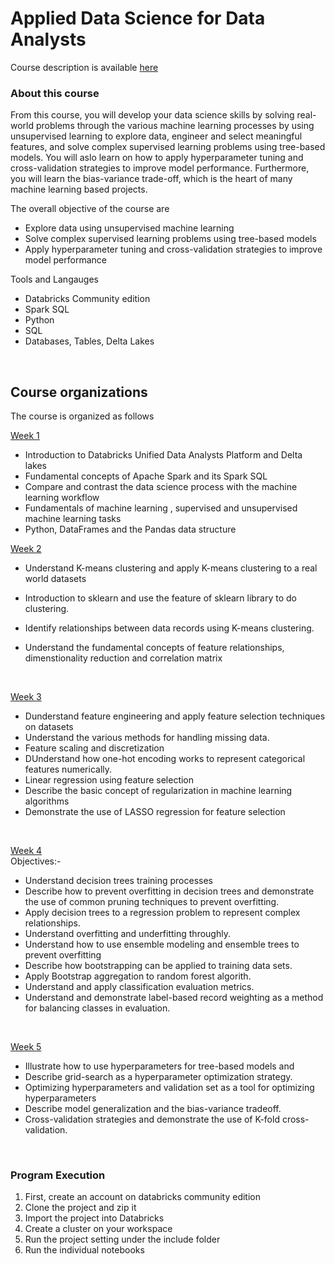 # Applied Data Science for Data Analysts 
 Course description is available [here](https://www.coursera.org/learn/applied-data-science-for-data-analysts/home/welcome)
 
### About this course
From this course, you will develop your data science skills by solving real-world problems through the various machine learning processes by using unsupervised learning to explore data, engineer and select meaningful features, and solve complex supervised learning problems using tree-based models. You will aslo learn on how to apply hyperparameter tuning and cross-validation strategies to improve model performance. Furthermore, you will learn the bias-variance trade-off, which is the heart of  many machine learning based projects.

The overall objective of the course are
* Explore data using unsupervised machine learning
* Solve complex supervised learning problems using tree-based models
* Apply hyperparameter tuning and cross-validation strategies to improve model performance

Tools and Langauges

* Databricks Community edition
* Spark SQL
* Python
* SQL
* Databases, Tables, Delta Lakes

 <br>
 
 ## Course organizations
 
 The course is organized as follows
 
 [Week 1]()<br>
 
* Introduction to Databricks Unified Data Analysts Platform and Delta lakes
* Fundamental concepts of Apache Spark and its Spark SQL
* Compare and contrast the data science process with the machine learning workflow
* Fundamentals of machine learning , supervised and unsupervised machine learning tasks
* Python, DataFrames and the Pandas data structure 
     <br>

 [Week 2]()<br>
 
* Understand K-means clustering and apply K-means clustering to a real world datasets
* Introduction to sklearn and use the feature of sklearn library to do clustering.
* Identify relationships between data records using K-means clustering.
* Understand the fundamental concepts of feature relationships, dimenstionality reduction and correlation matrix

  <br>

 [Week 3]()<br>

* Dunderstand feature engineering and apply feature selection techniques on datasets
* Understand the various methods for handling missing data.
* Feature scaling and discretization
* DUnderstand how one-hot encoding  works to represent categorical features numerically.
* Linear regression using feature selection
* Describe the basic concept of regularization in machine learning algorithms
* Demonstrate the use of LASSO regression for feature selection
<br>

 [Week 4]()<br>
 Objectives:-
 
* Understand decision trees training processes
* Describe how to prevent overfitting in decision trees and demonstrate the use of common pruning techniques to prevent overfitting.
* Apply decision trees to a regression problem to represent complex relationships.
* Understand overfitting and underfitting throughly.
* Understand how to use ensemble modeling  and ensemble trees to prevent overfitting
* Describe how bootstrapping can be applied to training data sets.
* Apply Bootstrap aggregation to random forest algorith.
* Understand and apply classification evaluation metrics.
* Understand and demonstrate label-based record weighting as a method for balancing classes in evaluation.
<br>


 [Week 5]()<br>
 
* Illustrate how to use hyperparameters for tree-based models and  
* Describe grid-search as a hyperparameter optimization strategy.
* Optimizing hyperparameters and validation set as a tool for optimizing hyperparameters
* Describe model generalization and the bias-variance tradeoff.
* Cross-validation strategies and demonstrate the use of K-fold cross-validation.
 <br>
 
 ### Program Execution
1.  First, create an account on databricks community edition
2.  Clone the project and zip it
3.  Import the project into Databricks
4.  Create a cluster on your workspace
5.  Run the project setting under the include folder
6.  Run the individual notebooks


